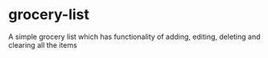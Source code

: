 # grocery-list
A simple grocery list which has functionality of adding, editing, deleting and clearing all the items
